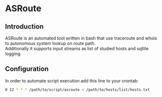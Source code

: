 # ASRoute

## Introduction
ASRoute is an automated tool written in bash that use traceroute and whois to autonomous system lookup on route path.  
Additionally it supports input streams as list of studied hosts and sqllite logging.

## Configuration
In order to automate script execution add this line to your crontab:

```bash
0 12 * * * /path/to/script/asroute < /path/to/hosts/list/hosts.txt
```
